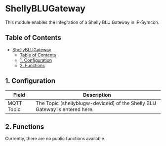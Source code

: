 # ShellyBLUGateway
   This module enables the integration of a Shelly BLU Gateway in IP-Symcon.    

## Table of Contents
- [ShellyBLUGateway](#shellyblugateway)
  - [Table of Contents](#table-of-contents)
  - [1. Configuration](#1-configuration)
  - [2. Functions](#2-functions)

## 1. Configuration

Field        | Description
------------ | -------------
MQTT Topic   | The Topic (shellyblugw-deviceid) of the Shelly BLU Gateway is entered here.

## 2. Functions

Currently, there are no public functions available.